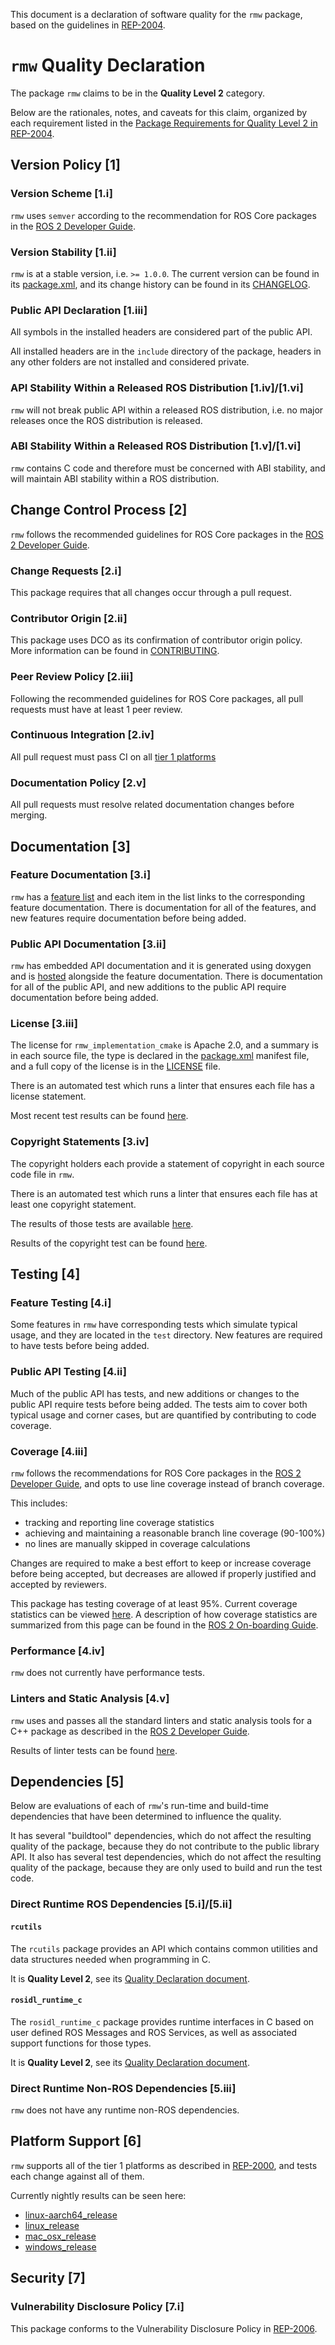 This document is a declaration of software quality for the `rmw` package, based on the guidelines in [REP-2004](https://www.ros.org/reps/rep-2004.html).

# `rmw` Quality Declaration

The package `rmw` claims to be in the **Quality Level 2** category.

Below are the rationales, notes, and caveats for this claim, organized by each requirement listed in the [Package Requirements for Quality Level 2 in REP-2004](https://www.ros.org/reps/rep-2004.html).

## Version Policy [1]

### Version Scheme [1.i]

`rmw` uses `semver` according to the recommendation for ROS Core packages in the [ROS 2 Developer Guide](https://index.ros.org/doc/ros2/Contributing/Developer-Guide/#versioning).

### Version Stability [1.ii]

`rmw` is at a stable version, i.e. `>= 1.0.0`.
The current version can be found in its [package.xml](package.xml), and its change history can be found in its [CHANGELOG](CHANGELOG.rst).

### Public API Declaration [1.iii]

All symbols in the installed headers are considered part of the public API.

All installed headers are in the `include` directory of the package, headers in any other folders are not installed and considered private.

### API Stability Within a Released ROS Distribution [1.iv]/[1.vi]

`rmw` will not break public API within a released ROS distribution, i.e. no major releases once the ROS distribution is released.

### ABI Stability Within a Released ROS Distribution [1.v]/[1.vi]

`rmw` contains C code and therefore must be concerned with ABI stability, and will maintain ABI stability within a ROS distribution.

## Change Control Process [2]

`rmw` follows the recommended guidelines for ROS Core packages in the [ROS 2 Developer Guide](https://index.ros.org/doc/ros2/Contributing/Developer-Guide/#package-requirements).

### Change Requests [2.i]

This package requires that all changes occur through a pull request.

### Contributor Origin [2.ii]

This package uses DCO as its confirmation of contributor origin policy. More information can be found in [CONTRIBUTING](../CONTRIBUTING.md).

### Peer Review Policy [2.iii]

Following the recommended guidelines for ROS Core packages, all pull requests must have at least 1 peer review.

### Continuous Integration [2.iv]

All pull request must pass CI on all [tier 1 platforms](https://www.ros.org/reps/rep-2000.html#support-tiers)

### Documentation Policy [2.v]

All pull requests must resolve related documentation changes before merging.

## Documentation [3]

### Feature Documentation [3.i]

`rmw` has a [feature list](http://docs.ros2.org/latest/api/rmw/) and each item in the list links to the corresponding feature documentation.
There is documentation for all of the features, and new features require documentation before being added.

### Public API Documentation [3.ii]

`rmw` has embedded API documentation and it is generated using doxygen and is [hosted](https://docs.ros2.org/eloquent/api/rmw/index.html) alongside the feature documentation.
There is documentation for all of the public API, and new additions to the public API require documentation before being added.

### License [3.iii]

The license for `rmw_implementation_cmake` is Apache 2.0, and a summary is in each source file, the type is declared in the [package.xml](package.xml) manifest file, and a full copy of the license is in the [LICENSE](../LICENSE) file.

There is an automated test which runs a linter that ensures each file has a license statement.

Most recent test results can be found [here](http://build.ros2.org/view/Epr/job/Epr__rmw__ubuntu_bionic_amd64/lastBuild/testReport/rmw/).

### Copyright Statements [3.iv]

The copyright holders each provide a statement of copyright in each source code file in `rmw`.

There is an automated test which runs a linter that ensures each file has at least one copyright statement.

The results of those tests are available [here](http://build.ros2.org/view/Epr/job/Epr__rmw__ubuntu_bionic_amd64/lastBuild/testReport/rmw/copyright/).

Results of the copyright test can be found [here](http://build.ros2.org/view/Epr/job/Epr__rmw__ubuntu_bionic_amd64/lastBuild/testReport/rmw_implementation_cmake/copyright/).

## Testing [4]

### Feature Testing [4.i]

Some features in `rmw` have corresponding tests which simulate typical usage, and they are located in the `test` directory.
New features are required to have tests before being added.

### Public API Testing [4.ii]

Much of the public API has tests, and new additions or changes to the public API require tests before being added.
The tests aim to cover both typical usage and corner cases, but are quantified by contributing to code coverage.

### Coverage [4.iii]

`rmw` follows the recommendations for ROS Core packages in the [ROS 2 Developer Guide](https://index.ros.org/doc/ros2/Contributing/Developer-Guide/#code-coverage), and opts to use line coverage instead of branch coverage.

This includes:

- tracking and reporting line coverage statistics
- achieving and maintaining a reasonable branch line coverage (90-100%)
- no lines are manually skipped in coverage calculations

Changes are required to make a best effort to keep or increase coverage before being accepted, but decreases are allowed if properly justified and accepted by reviewers.

This package has testing coverage of at least 95%.
Current coverage statistics can be viewed [here](https://ci.ros2.org/job/ci_linux_coverage/lastSuccessfulBuild/cobertura/).
A description of how coverage statistics are summarized from this page can be found in the [ROS 2 On-boarding Guide](https://index.ros.org/doc/ros2/Contributing/ROS-2-On-boarding-Guide/#note-on-coverage-runs).

### Performance [4.iv]

`rmw` does not currently have performance tests.

### Linters and Static Analysis [4.v]

`rmw` uses and passes all the standard linters and static analysis tools for a C++ package as described in the [ROS 2 Developer Guide](https://index.ros.org/doc/ros2/Contributing/Developer-Guide/#linters).

Results of linter tests can be found [here](http://build.ros2.org/view/Epr/job/Epr__rmw__ubuntu_bionic_amd64/lastBuild/testReport/rmw/).

## Dependencies [5]

Below are evaluations of each of `rmw`'s run-time and build-time dependencies that have been determined to influence the quality.

It has several "buildtool" dependencies, which do not affect the resulting quality of the package, because they do not contribute to the public library API.
It also has several test dependencies, which do not affect the resulting quality of the package, because they are only used to build and run the test code.

### Direct Runtime ROS Dependencies [5.i]/[5.ii]

#### `rcutils`

The `rcutils` package provides an API which contains common utilities and data structures needed when programming in C.

It is **Quality Level 2**, see its [Quality Declaration document](https://github.com/ros2/rcutils/blob/master/QUALITY_DECLARATION.md).

#### `rosidl_runtime_c`

The `rosidl_runtime_c` package provides runtime interfaces in C based on user defined ROS Messages and ROS Services, as well as associated support functions for those types.

It is **Quality Level 2**, see its [Quality Declaration document](https://github.com/ros2/rosidl/tree/master/rosidl_runtime_c/Quality_Declaration.md).

### Direct Runtime Non-ROS Dependencies [5.iii]

`rmw` does not have any runtime non-ROS dependencies.

## Platform Support [6]

`rmw` supports all of the tier 1 platforms as described in [REP-2000](https://www.ros.org/reps/rep-2000.html#support-tiers), and tests each change against all of them.

Currently nightly results can be seen here:
* [linux-aarch64_release](https://ci.ros2.org/view/nightly/job/nightly_linux-aarch64_release/lastBuild/testReport/rmw/)
* [linux_release](https://ci.ros2.org/view/nightly/job/nightly_linux_release/lastBuild/testReport/rmw/)
* [mac_osx_release](https://ci.ros2.org/view/nightly/job/nightly_osx_release/lastBuild/testReport/rmw/)
* [windows_release](https://ci.ros2.org/view/nightly/job/nightly_win_rel/lastBuild/testReport/rmw/)

## Security [7]

### Vulnerability Disclosure Policy [7.i]

This package conforms to the Vulnerability Disclosure Policy in [REP-2006](https://www.ros.org/reps/rep-2006.html).
